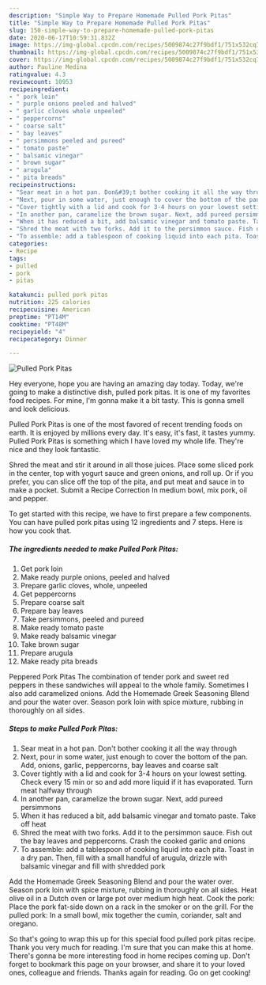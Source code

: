 ```yaml
---
description: "Simple Way to Prepare Homemade Pulled Pork Pitas"
title: "Simple Way to Prepare Homemade Pulled Pork Pitas"
slug: 150-simple-way-to-prepare-homemade-pulled-pork-pitas
date: 2020-06-17T10:59:31.832Z
image: https://img-global.cpcdn.com/recipes/5009874c27f9bdf1/751x532cq70/pulled-pork-pitas-recipe-main-photo.jpg
thumbnail: https://img-global.cpcdn.com/recipes/5009874c27f9bdf1/751x532cq70/pulled-pork-pitas-recipe-main-photo.jpg
cover: https://img-global.cpcdn.com/recipes/5009874c27f9bdf1/751x532cq70/pulled-pork-pitas-recipe-main-photo.jpg
author: Pauline Medina
ratingvalue: 4.3
reviewcount: 10953
recipeingredient:
- " pork loin"
- " purple onions peeled and halved"
- " garlic cloves whole unpeeled"
- " peppercorns"
- " coarse salt"
- " bay leaves"
- " persimmons peeled and pureed"
- " tomato paste"
- " balsamic vinegar"
- " brown sugar"
- " arugula"
- " pita breads"
recipeinstructions:
- "Sear meat in a hot pan. Don&#39;t bother cooking it all the way through"
- "Next, pour in some water, just enough to cover the bottom of the pan. Add, onions, garlic, peppercorns, bay leaves and coarse salt"
- "Cover tightly with a lid and cook for 3-4 hours on your lowest setting. Check every 15 min or so and add more liquid if it has evaporated. Turn meat halfway through"
- "In another pan, caramelize the brown sugar. Next, add pureed persimmons"
- "When it has reduced a bit, add balsamic vinegar and tomato paste. Take off heat"
- "Shred the meat with two forks. Add it to the persimmon sauce. Fish out the bay leaves and peppercorns. Crash the cooked garlic and onions"
- "To assemble: add a tablespoon of cooking liquid into each pita. Toast in a dry pan. Then, fill with a small handful of arugula, drizzle with balsamic vinegar and fill with shredded pork"
categories:
- Recipe
tags:
- pulled
- pork
- pitas

katakunci: pulled pork pitas 
nutrition: 225 calories
recipecuisine: American
preptime: "PT14M"
cooktime: "PT48M"
recipeyield: "4"
recipecategory: Dinner

---
```



![Pulled Pork Pitas](https://img-global.cpcdn.com/recipes/5009874c27f9bdf1/751x532cq70/pulled-pork-pitas-recipe-main-photo.jpg)

Hey everyone, hope you are having an amazing day today. Today, we're going to make a distinctive dish, pulled pork pitas. It is one of my favorites food recipes. For mine, I'm gonna make it a bit tasty. This is gonna smell and look delicious.

Pulled Pork Pitas is one of the most favored of recent trending foods on earth. It is enjoyed by millions every day. It's easy, it's fast, it tastes yummy. Pulled Pork Pitas is something which I have loved my whole life. They're nice and they look fantastic.

Shred the meat and stir it around in all those juices. Place some sliced pork in the center, top with yogurt sauce and green onions, and roll up. Or if you prefer, you can slice off the top of the pita, and put meat and sauce in to make a pocket. Submit a Recipe Correction In medium bowl, mix pork, oil and pepper.


To get started with this recipe, we have to first prepare a few components. You can have pulled pork pitas using 12 ingredients and 7 steps. Here is how you cook that.

<!--inarticleads1-->

##### The ingredients needed to make Pulled Pork Pitas:

1. Get  pork loin
1. Make ready  purple onions, peeled and halved
1. Prepare  garlic cloves, whole, unpeeled
1. Get  peppercorns
1. Prepare  coarse salt
1. Prepare  bay leaves
1. Take  persimmons, peeled and pureed
1. Make ready  tomato paste
1. Make ready  balsamic vinegar
1. Take  brown sugar
1. Prepare  arugula
1. Make ready  pita breads


Peppered Pork Pitas The combination of tender pork and sweet red peppers in these sandwiches will appeal to the whole family. Sometimes I also add caramelized onions. Add the Homemade Greek Seasoning Blend and pour the water over. Season pork loin with spice mixture, rubbing in thoroughly on all sides. 

<!--inarticleads2-->

##### Steps to make Pulled Pork Pitas:

1. Sear meat in a hot pan. Don&#39;t bother cooking it all the way through
1. Next, pour in some water, just enough to cover the bottom of the pan. Add, onions, garlic, peppercorns, bay leaves and coarse salt
1. Cover tightly with a lid and cook for 3-4 hours on your lowest setting. Check every 15 min or so and add more liquid if it has evaporated. Turn meat halfway through
1. In another pan, caramelize the brown sugar. Next, add pureed persimmons
1. When it has reduced a bit, add balsamic vinegar and tomato paste. Take off heat
1. Shred the meat with two forks. Add it to the persimmon sauce. Fish out the bay leaves and peppercorns. Crash the cooked garlic and onions
1. To assemble: add a tablespoon of cooking liquid into each pita. Toast in a dry pan. Then, fill with a small handful of arugula, drizzle with balsamic vinegar and fill with shredded pork


Add the Homemade Greek Seasoning Blend and pour the water over. Season pork loin with spice mixture, rubbing in thoroughly on all sides. Heat olive oil in a Dutch oven or large pot over medium high heat. Cook the pork: Place the pork fat-side down on a rack in the smoker or on the grill. For the pulled pork: In a small bowl, mix together the cumin, coriander, salt and oregano. 

So that's going to wrap this up for this special food pulled pork pitas recipe. Thank you very much for reading. I'm sure that you can make this at home. There's gonna be more interesting food in home recipes coming up. Don't forget to bookmark this page on your browser, and share it to your loved ones, colleague and friends. Thanks again for reading. Go on get cooking!
